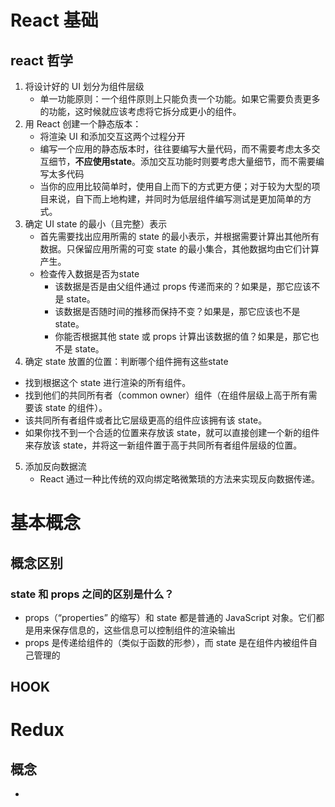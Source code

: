 # React 基础
## react 哲学
1. 将设计好的 UI 划分为组件层级
   - 单一功能原则：一个组件原则上只能负责一个功能。如果它需要负责更多的功能，这时候就应该考虑将它拆分成更小的组件。
2. 用 React 创建一个静态版本：
   - 将渲染 UI 和添加交互这两个过程分开
   - 编写一个应用的静态版本时，往往要编写大量代码，而不需要考虑太多交互细节，**不应使用state**。添加交互功能时则要考虑大量细节，而不需要编写太多代码
   - 当你的应用比较简单时，使用自上而下的方式更方便；对于较为大型的项目来说，自下而上地构建，并同时为低层组件编写测试是更加简单的方式。
3. 确定 UI state 的最小（且完整）表示
   - 首先需要找出应用所需的 state 的最小表示，并根据需要计算出其他所有数据。只保留应用所需的可变 state 的最小集合，其他数据均由它们计算产生。
   - 检查传入数据是否为state
     - 该数据是否是由父组件通过 props 传递而来的？如果是，那它应该不是 state。
     - 该数据是否随时间的推移而保持不变？如果是，那它应该也不是 state。
     - 你能否根据其他 state 或 props 计算出该数据的值？如果是，那它也不是 state。
4. 确定 state 放置的位置：判断哪个组件拥有这些state
  - 找到根据这个 state 进行渲染的所有组件。
  - 找到他们的共同所有者（common owner）组件（在组件层级上高于所有需要该 state 的组件）。
  - 该共同所有者组件或者比它层级更高的组件应该拥有该 state。
  - 如果你找不到一个合适的位置来存放该 state，就可以直接创建一个新的组件来存放该 state，并将这一新组件置于高于共同所有者组件层级的位置。
5. 添加反向数据流
   - React 通过一种比传统的双向绑定略微繁琐的方法来实现反向数据传递。
# 基本概念
## 概念区别
### state 和 props 之间的区别是什么？
- props（“properties” 的缩写）和 state 都是普通的 JavaScript 对象。它们都是用来保存信息的，这些信息可以控制组件的渲染输出
- props 是传递给组件的（类似于函数的形参），而 state 是在组件内被组件自己管理的
## HOOK
# Redux
## 概念
- 
